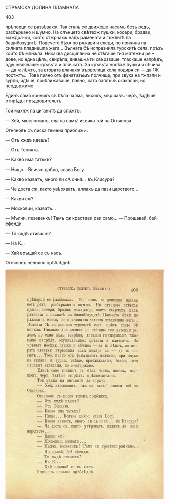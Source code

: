 ﻿СТРѢМСКА ДОЛИНА ПЛАМНАЛА

403

прѣпорци се развѣвахж. Тая сгань се движеше насамъ безъ редъ, разбъркано и шумно. На слънцето свѣтехж пушки, косери, брадви, маждра-ци, който стжрчахж надъ рамената и гъжвитѣ па башибозуцитѣ. Повечето бѣхѫ по рѫкави и елеци, по причина па силната пладнешпа жега... Вълната бѣ испразнила турскитѣ села, прѣзъ който бѣ мпнжла. Никаква дисциплина не стѣгаше тия мятежни ре • дове, но една цѣлъ, свирѣпа, дивашка ги свързваше, тласкаше напрѣдъ, одушевляваше: кръвьта и плячката. За кръвьта носѣхѫ пушки и сѣчива — да ж лѣжгъ, за втората влачахж върволица кола подиря си — да 1Ж постжтъ... Това пияно отъ фанатизъмъ полчище, при звука на тжпапи и зурпи, идѣше, приближаваше, бавно, като паплъчъ скакалци, но неодържимо.

Единъ само конникъ съ бѣла чалма, високъ, мършавъ. черъ, ѣздѣше отпрѣдъ: прѣдводительтъ.

Той махнж па циганитѣ да спржтъ.

— Хей, мюслюманъ, ела па самъ! извика той на Огнянова.

Огняновъ съ писка темена приближи.

— Отъ кждѣ идешъ?

— Отъ Тенията.

— Какво има татъкъ?

— Нищо... Всичко добро, слава Богу.

— Какво казватъ, много ли сѫ ония... въ Клисура?

— Че доста сж, както увѣряватъ, аллахъ да пази царството...

— Какви сж?

— Московци, казватъ...

— Мълчи, пезевенкъ! Тамъ сѫ крастави раи само... — Прощавай, бей ефенди.

— Тп кждѣ отивашъ?

— На К...

— Хай връщай се съ насъ.

Огняновъ неволно прѣблѣднѣ.

![original](images/450.jpg)


